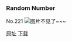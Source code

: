 ### Random Number
No.221
![图片不见了~~~](https://imgs.xkcd.com/comics/random_number.png)

[原址](https://xkcd.com//221) [下载](https://imgs.xkcd.com/comics/random_number.png)

